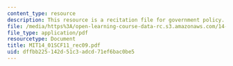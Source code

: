 ```yaml
---
content_type: resource
description: This resource is a recitation file for government policy.
file: /media/https%3A/open-learning-course-data-rc.s3.amazonaws.com/14-01sc-principles-of-microeconomics-fall-2011/dffbb225142d51c3adcd71ef6bac0be5_MIT14_01SCF11_rec09.pdf
file_type: application/pdf
resourcetype: Document
title: MIT14_01SCF11_rec09.pdf
uid: dffbb225-142d-51c3-adcd-71ef6bac0be5
---
```

